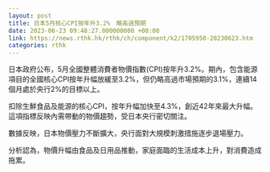 ```yaml
---
layout: post
title: 日本5月核心CPI按年升3.2%　略高過預期
date: 2023-06-23 09:48:27.000000000 +08:00
link: https://news.rthk.hk/rthk/ch/component/k2/1705950-20230623.htm
categories: rthk
---
```


日本政府公布，5月全國整體消費者物價指數(CPI)按年升3.2%。期內，包含能源項目的全國核心CPI按年升幅放緩至3.2%，但仍略高過市場預期的3.1%，連續14個月處於央行2%的目標以上。

扣除生鮮食品及能源的核心CPI，按年升幅加快至4.3%，創近42年來最大升幅。這項指標反映內需帶動的物價趨勢，受日本央行密切關注。

數據反映，日本物價壓力不斷擴大，央行面對大規模刺激措施逐步退場壓力。

分析認為，物價升幅由食品及日用品推動，家庭面臨的生活成本上升，對消費造成拖累。
